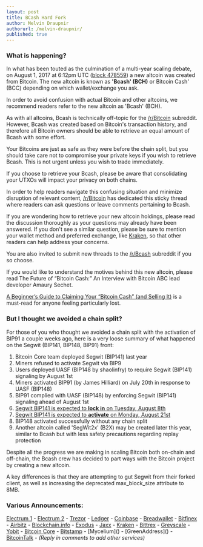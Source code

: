 ```yaml
---
layout: post
title: BCash Hard Fork
author: Melvin Draupnir
authorurl: /melvin-draupnir/
published: true
---
```


<h3>What is happening?</h3>

<p>In what has been touted as the culmination of a multi-year scaling debate, on August 1, 2017 at 6:12pm UTC (<a href="https://www.reddit.com/r/Bitcoin/comments/6qy592/478559_found/">block 478559</a>) a new altcoin was created from Bitcoin. The new altcoin is known as <strong>'Bcash' (BCH)</strong> or Bitcoin Cash' (BCC) depending on which wallet/exchange you ask.
<p>In order to avoid confusion with actual Bitcoin and other altcoins, we recommend readers refer to the new altcoin as 'Bcash' (BCH).</p>
<p>As with all altcoins, Bcash is technically off-topic for the <a href="https://www.reddit.com/r/Bitcoin">/r/Bitcoin</a> subreddit. However, Bcash was created based on Bitcoin&#39;s transaction history, and therefore all Bitcoin owners should be able to retrieve an equal amount of Bcash with some effort.
<p>Your Bitcoins are just as safe as they were before the chain split, but you should take care not to compromise your private keys if you wish to retrieve Bcash. This is not urgent unless you wish to trade immediately.
<p>If you choose to retrieve your Bcash, please be aware that consolidating your UTXOs will impact your privacy on both chains. </p>
<p>In order to help readers navigate this confusing situation and minimize disruption of relevant content, <a href="/r/Bitcoin">/r/Bitcoin</a> has dedicated this sticky thread where readers can ask questions or leave comments pertaining to Bcash.
<p>If you are wondering how to retrieve your new altcoin holdings, please read the discussion thoroughly as your questions may already have been answered. If you don&#39;t see a similar question, please be sure to mention your wallet method and preferred exchange, like <a href="https://www.kraken.com">Kraken</a>, so that other readers can help address your concerns.
<p>You are also invited to submit new threads to the <a href="/r/Bcash">/r/Bcash</a> subreddit if you so choose.</p>
<p>If you would like to understand the motives behind this new altcoin, please read The Future of “Bitcoin Cash:” An Interview with Bitcoin ABC lead developer Amaury Sechet.</p>
<p><a href="https://bitcoinmagazine.com/articles/beginners-guide-claiming-your-bitcoin-cash-and-selling-it/">A Beginner’s Guide to Claiming Your “Bitcoin Cash” (and Selling It)</a> is a must-read for anyone feeling particularly lost.</p>

<h3>But I thought we avoided a chain split?</h3>

<p>For those of you who thought we avoided a chain split with the activation of BIP91 a couple weeks ago, here is a very loose summary of what happened on the Segwit (BIP141, BIP148, BIP91) front:</p>

<ol>
<li>Bitcoin Core team deployed Segwit (BIP141) last year</li>
<li>Miners refused to activate Segwit via BIP9</li>
<li>Users deployed UASF (BIP148 by shaolinfry) to require Segwit (BIP141) signaling by August 1st</li>
<li>Miners activated BIP91 (by James Hilliard) on July 20th in response to UASF (BIP148)</li>
<li>BIP91 complied with UASF (BIP148) by enforcing Segwit (BIP141) signaling ahead of August 1st</li>
<li><a href="https://www.xbt.eu/">Segwit BIP141 is expected to <strong>lock in</strong> on Tuesday, August 8th</a></li>
<li><a href="https://www.xbt.eu/">Segwit BIP141 is expected to <strong>activate</strong> on Monday, August 21st</a></li>
<li>BIP148 activated successfully without any chain split</li>
<li>Another altcoin called 'SegWit2x' (B2X) may be created later this year, similar to Bcash but with less safety precautions regarding replay protection</li>
</ol>

<p>Despite all the progress we are making in scaling Bitcoin both on-chain and off-chain, the Bcash crew has decided to part ways with the Bitcoin project by creating a new altcoin.
<p>A key differences is that they are attempting to gut Segwit from their forked client, as well as increasing the deprecated max_block_size attribute to 8MB. </p>

<h3>Various Announcements:</h3>

<p><a href="https://electrum.org/bcc.txt">Electrum 1</a> - <a href="https://electrum.org/bcc2.txt">Electrum 2</a> - <a href="https://blog.trezor.io/bitcoin-cash-hard-fork-chain-split-safe-guide-abbe3e9c553f">Trezor</a> - <a href="https://blog.ledger.co/securing-your-free-bitcoin-cash-stash-d50aff765688">Ledger</a> - <a href="https://blog.coinbase.com/update-for-customers-with-bitcoin-stored-on-coinbase-99e2d4790a53">Coinbase</a> - <a href="https://breadwallet.com/blog/how-breadwallet-will-handle-bitcoin-cash-and-bitcoin-purchases-during-fork/">Breadwallet</a> - <a href="https://www.bitfinex.com/posts/212">Bitfinex</a> - <a href="https://medium.com/airbitz/airbitz-and-the-bitcoin-cash-fork-886c62f96d22">Airbitz</a> - <a href="https://blog.blockchain.com/2017/07/30/bitcoin-cash-bcc-hard-fork-means-blockchain-wallet-users/">Blockchain.info</a> - <a href="http://support.exodus.io/knowledge_base/topics/how-can-i-view-my-private-keys-1">Exodus</a> - <a href="http://decentral.ca/jaxx-statement-bitcoin-cash-bch/">Jaxx</a> - <a href="http://blog.kraken.com/post/1150/bitcoin-cash-and-a-critical-alert-for-bitcoin-margin-traders/">Kraken</a> - <a href="https://support.bittrex.com/hc/en-us/articles/115000808991-Statement-on-Bitcoin-Cash-BCC-">Bittrex</a> - <a href="http://www.nasdaq.com/press-release/grayscale-investments-llc-statement-regarding-bitcoin-investment-trust-and-bitcoin-cash-20170728-01117">Greyscale</a> - <a href="https://yobit.net/en/trade/BCC/BTC">Yobit</a> - <a href="https://github.com/NicolasDorier/BCCSpliter/">Bitcoin Core</a> - <a href="https://www.bitstamp.net/article/bitcoin-hard-fork-our-position/">Bitstamp</a> - [Mycelium]() - [GreenAddress]() - <a href="https://bitcointalk.org/index.php?topic=2059111.0">BitcoinTalk</a> - <em>(Reply in comments to add other services)</em></p>
